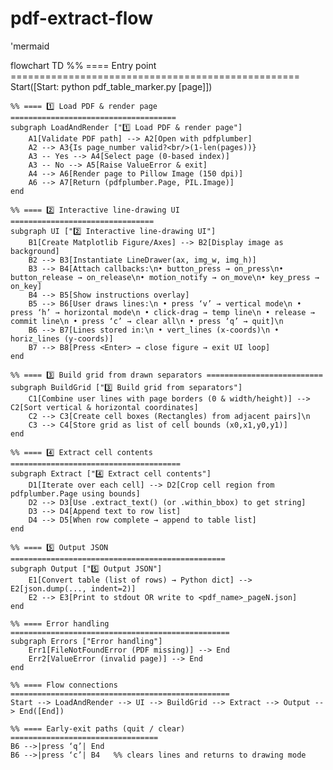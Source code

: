 # pdf-extract-flow
'mermaid


flowchart TD
    %% ==== Entry point ==================================================
    Start([Start: python pdf_table_marker.py <PDF> [page]])

    %% ==== 1️⃣ Load PDF & render page =====================================
    subgraph LoadAndRender ["1️⃣ Load PDF & render page"]
        A1[Validate PDF path] --> A2[Open with pdfplumber]
        A2 --> A3{Is page_number valid?<br/>(1‑len(pages))}
        A3 -- Yes --> A4[Select page (0‑based index)]
        A3 -- No --> A5[Raise ValueError & exit]
        A4 --> A6[Render page to Pillow Image (150 dpi)]
        A6 --> A7[Return (pdfplumber.Page, PIL.Image)]
    end

    %% ==== 2️⃣ Interactive line‑drawing UI ================================
    subgraph UI ["2️⃣ Interactive line‑drawing UI"]
        B1[Create Matplotlib Figure/Axes] --> B2[Display image as background]
        B2 --> B3[Instantiate LineDrawer(ax, img_w, img_h)]
        B3 --> B4[Attach callbacks:\n• button_press → on_press\n• button_release → on_release\n• motion_notify → on_move\n• key_press → on_key]
        B4 --> B5[Show instructions overlay]
        B5 --> B6[User draws lines:\n • press ‘v’ → vertical mode\n • press ‘h’ → horizontal mode\n • click‑drag → temp line\n • release → commit line\n • press ‘c’ → clear all\n • press ‘q’ → quit]\n
        B6 --> B7[Lines stored in:\n • vert_lines (x‑coords)\n • horiz_lines (y‑coords)]
        B7 --> B8[Press <Enter> → close figure → exit UI loop]
    end

    %% ==== 3️⃣ Build grid from drawn separators ==========================
    subgraph BuildGrid ["3️⃣ Build grid from separators"]
        C1[Combine user lines with page borders (0 & width/height)] --> C2[Sort vertical & horizontal coordinates]
        C2 --> C3[Create cell boxes (Rectangles) from adjacent pairs]\n
        C3 --> C4[Store grid as list of cell bounds (x0,x1,y0,y1)]
    end

    %% ==== 4️⃣ Extract cell contents ======================================
    subgraph Extract ["4️⃣ Extract cell contents"]
        D1[Iterate over each cell] --> D2[Crop cell region from pdfplumber.Page using bounds]
        D2 --> D3[Use .extract_text() (or .within_bbox) to get string]
        D3 --> D4[Append text to row list]
        D4 --> D5[When row complete → append to table list]
    end

    %% ==== 5️⃣ Output JSON ================================================
    subgraph Output ["5️⃣ Output JSON"]
        E1[Convert table (list of rows) → Python dict] --> E2[json.dump(..., indent=2)]
        E2 --> E3[Print to stdout OR write to <pdf_name>_pageN.json]
    end

    %% ==== Error handling =================================================
    subgraph Errors ["Error handling"]
        Err1[FileNotFoundError (PDF missing)] --> End
        Err2[ValueError (invalid page)] --> End
    end

    %% ==== Flow connections =================================================
    Start --> LoadAndRender --> UI --> BuildGrid --> Extract --> Output --> End([End])

    %% ==== Early‑exit paths (quit / clear) =================================
    B6 -->|press ‘q’| End
    B6 -->|press ‘c’| B4   %% clears lines and returns to drawing mode
